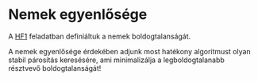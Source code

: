 # Nemek egyenlősége

A [HF1](../hf1-boldogtalansag/) feladatban definiáltuk a nemek boldogtalanságát.

A nemek egyenlősége érdekében adjunk most hatékony algoritmust olyan stabil párosítás
keresésére, ami minimalizálja a legboldogtalanabb résztvevő boldogtalanságát!
